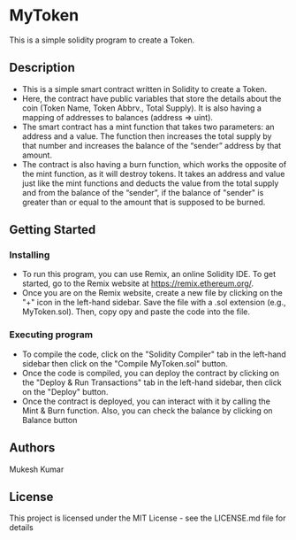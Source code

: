 # MyToken

This is a simple solidity program to create a Token.

## Description

* This is a simple smart contract written in Solidity to create a Token.
* Here, the contract have public variables that store the details about the coin (Token Name, Token Abbrv., Total Supply). It is also having a mapping of addresses to balances (address => uint).
* The smart contract has a mint function that takes two parameters: an address and a value. The function then increases the total supply by that number and increases the balance of the “sender” address by that amount.
* The contract is also having a burn function, which works the opposite of the mint function, as it will destroy tokens. It takes an address and value just like the mint functions and deducts the value from the total supply and from the balance of the “sender”, if the balance of "sender" is greater than or equal to the amount that is supposed to be burned.

## Getting Started

### Installing

* To run this program, you can use Remix, an online Solidity IDE. To get started, go to the Remix website at https://remix.ethereum.org/.
* Once you are on the Remix website, create a new file by clicking on the "+" icon in the left-hand sidebar. Save the file with a .sol extension (e.g., MyToken.sol). Then, copy opy and paste the code into the file.

### Executing program

* To compile the code, click on the "Solidity Compiler" tab in the left-hand sidebar then click on the "Compile MyToken.sol" button.
* Once the code is compiled, you can deploy the contract by clicking on the "Deploy & Run Transactions" tab in the left-hand sidebar, then click on the "Deploy" button.
* Once the contract is deployed, you can interact with it by calling the Mint & Burn function. Also, you can check the balance by clicking on Balance button


## Authors

Mukesh Kumar 


## License

This project is licensed under the MIT License - see the LICENSE.md file for details
